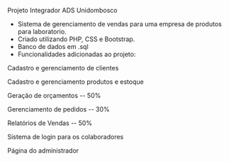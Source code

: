 Projeto Integrador ADS Unidombosco
- Sistema de gerenciamento de vendas para uma empresa de produtos para laboratorio.
- Criado utilizando PHP, CSS e Bootstrap.
- Banco de dados em .sql
- Funcionalidades adicionadas ao projeto:

Cadastro e gerenciamento de clientes

Cadastro e gerenciamento produtos e estoque

Geração de orçamentos -- 50%

Gerenciamento de pedidos -- 30%

Relatórios de Vendas -- 50%

Sistema de login para os colaboradores

Página do administrador
